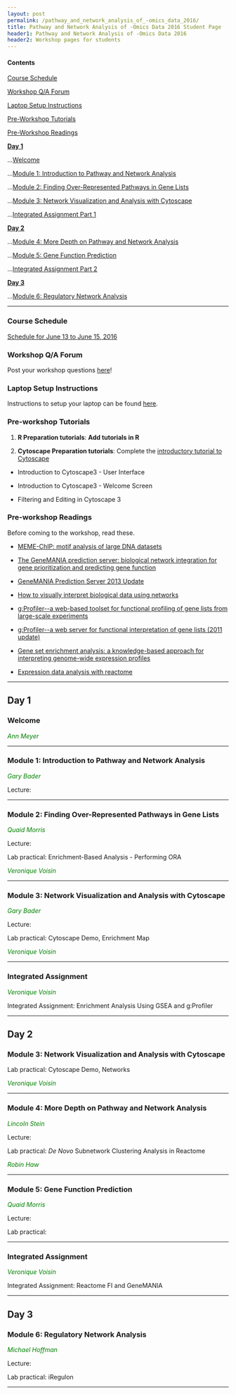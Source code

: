 ```yaml
---
layout: post
permalink: /pathway_and_network_analysis_of_-omics_data_2016/
title: Pathway and Network Analysis of -Omics Data 2016 Student Page
header1: Pathway and Network Analysis of -Omics Data 2016
header2: Workshop pages for students
---
```


#### Contents
[Course Schedule](#course_schedule)

[Workshop Q/A Forum](#q_a_forum)

[Laptop Setup Instructions](#laptop_setup)

[Pre-Workshop Tutorials](#pre_tutorials)

[Pre-Workshop Readings](#pre_readings)


**[Day 1](#day_1)**


  ...[Welcome](#welcome)
  
  ...[Module 1: Introduction to Pathway and Network Analysis](#module_1)
  
  ...[Module 2: Finding Over-Represented Pathways in Gene Lists](#module_2)
  
  ...[Module 3: Network Visualization and Analysis with Cytoscape ](#module_3)

  ...[Integrated Assignment Part 1](#assignment1)
  
  
**[Day 2](#day_2)**


  ...[Module 4: More Depth on Pathway and Network Analysis](#module_4)
  
  ...[Module 5: Gene Function Prediction](#module_5)
  
  ...[Integrated Assignment Part 2](#assignment2)
    
  
**[Day 3](#day_3)**

  
  ...[Module 6: Regulatory Network Analysis](#module_6)

  

***

###  Course Schedule  <a id="course_schedule"></a>

  <a href="http://bioinformatics-ca.github.io/2016_workshops/pathways/Pathways_2016_Schedule_v1.pdf">Schedule for June 13 to June 15, 2016</a>


###  Workshop Q/A Forum <a id="q_a_forum"></a>

  Post your workshop questions <a href="http://todaysmeet.com/Pathways2016">here</a>!


###  Laptop Setup Instructions <a id="laptop_setup"></a>

  Instructions to setup your laptop can be found <a href="http://bioinformatics-ca.github.io/2016_workshops/ht-seq/laptop_setup_instructions.pdf">here</a>.


###  Pre-workshop Tutorials <a id="pre_tutorials"></a>

  1) **R Preparation tutorials**: **Add tutorials in R**

2) **Cytoscape Preparation tutorials**: Complete the [introductory tutorial to Cytoscape](http://opentutorials.cgl.ucsf.edu/index.php/Portal:Cytoscape3)

* Introduction to Cytoscape3 - User Interface

* Introduction to Cytoscape3 - Welcome Screen

* Filtering and Editing in Cytoscape 3


###  Pre-workshop Readings <a id="pre_readings"></a>

  Before coming to the workshop, read these.
  
  * [MEME-ChIP: motif analysis of large DNA datasets](http://www.ncbi.nlm.nih.gov/pubmed/21486936)
  
  * [The GeneMANIA prediction server: biological network integration for gene prioritization and predicting gene function](http://www.ncbi.nlm.nih.gov/pubmed/20576703)
  
  * [GeneMANIA Prediction Server 2013 Update](http://www.ncbi.nlm.nih.gov/pubmed/23794635)
  
  * [How to visually interpret biological data using networks](http://www.ncbi.nlm.nih.gov/pubmed/19816451)
  
  * [g:Profiler--a web-based toolset for functional profiling of gene lists from large-scale experiments](http://www.ncbi.nlm.nih.gov/pubmed/17478515)
  
  * [g:Profiler--a web server for functional interpretation of gene lists (2011 update)](http://www.ncbi.nlm.nih.gov/pubmed/21646343)
  
  * [Gene set enrichment analysis: a knowledge-based approach for interpreting genome-wide expression profiles](http://www.ncbi.nlm.nih.gov/pubmed/16199517)
  
  * [Expression data analysis with reactome](http://www.ncbi.nlm.nih.gov/pubmed/25754994)
  

***

##  Day 1 <a id="day_1"></a>

###  Welcome <a id="welcome"></a>

  *<font color="green">Ann Meyer</font>* 
<br>

***

###  Module 1: Introduction to Pathway and Network Analysis <a id="module_1"></a>

  *<font color="green">Gary Bader</font>*
  
  Lecture:


***

###  Module 2: Finding Over-Represented Pathways in Gene Lists <a id="module_2"></a>

  *<font color="green">Quaid Morris</font>*
  
  Lecture:
  
  Lab practical: Enrichment-Based Analysis - Performing ORA
  
  *<font color="green">Veronique Voisin</font>*


***

###  Module 3: Network Visualization and Analysis with Cytoscape <a id="module_3"></a>

  *<font color="green">Gary Bader</font>*
  
  Lecture:
  
  Lab practical: Cytoscape Demo, Enrichment Map
  
  *<font color="green">Veronique Voisin</font>*


***

### Integrated Assignment <a id="assignment1"></a>

*<font color="green">Veronique Voisin</font>*

Integrated Assignment: Enrichment Analysis Using GSEA and g:Profiler


***

##  Day 2 <a id="day_2"></a>


###  Module 3: Network Visualization and Analysis with Cytoscape

Lab practical: Cytoscape Demo, Networks
  
  *<font color="green">Veronique Voisin</font>*
  
***  

###  Module 4: More Depth on Pathway and Network Analysis <a id="module_4"></a>

  *<font color="green">Lincoln Stein</font>*
  
  Lecture:
  
  Lab practical: *De Novo* Subnetwork Clustering Analysis in Reactome
  
  *<font color="green">Robin Haw</font>*
  

***

###  Module 5: Gene Function Prediction  <a id="module_5"></a>

  *<font color="green">Quaid Morris</font>*
  
  Lecture:
  
  Lab practical:
  

***

### Integrated Assignment <a id="assignment2"></a>

*<font color="green">Veronique Voisin</font>*

Integrated Assignment: Reactome FI and GeneMANIA


***

##  Day 3 <a id="day_3"></a>

###  Module 6: Regulatory Network Analysis  <a id="module_6"></a>

  *<font color="green">Michael Hoffman</font>*
  
  Lecture:
  
  Lab practical: iRegulon
  

***
